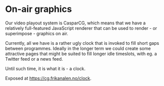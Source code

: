 # On-air graphics

Our video playout system is CasparCG, which means that we have a relatively full-featured
JavaScript renderer that can be used to render - or superimpose - graphics on air.

Currently, all we have is a rather ugly clock that is invoked to fill short gaps between
programmes. Ideally in the longer term we could create some attractive pages that might
be suited to fill longer idle timeslots, with eg. a Twitter feed or a news feed.

Until such time, it is what it is - a clock.

Exposed at https://cg.frikanalen.no/clock.

